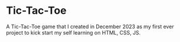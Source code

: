 # Tic-Tac-Toe
A Tic-Tac-Toe game that I created in December 2023 as my first ever project to kick start my self learning on HTML, CSS, JS.
